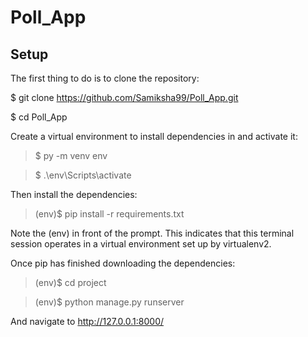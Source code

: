 # Poll_App

## Setup
The first thing to do is to clone the repository:

$ git clone https://github.com/Samiksha99/Poll_App.git

$ cd Poll_App

Create a virtual environment to install dependencies in and activate it:

> $ py -m venv env

> $ .\env\Scripts\activate

Then install the dependencies:

> (env)$ pip install -r requirements.txt

Note the (env) in front of the prompt. This indicates that this terminal session operates in a virtual environment set up by virtualenv2.

Once pip has finished downloading the dependencies:

> (env)$ cd project

> (env)$ python manage.py runserver

And navigate to http://127.0.0.1:8000/

